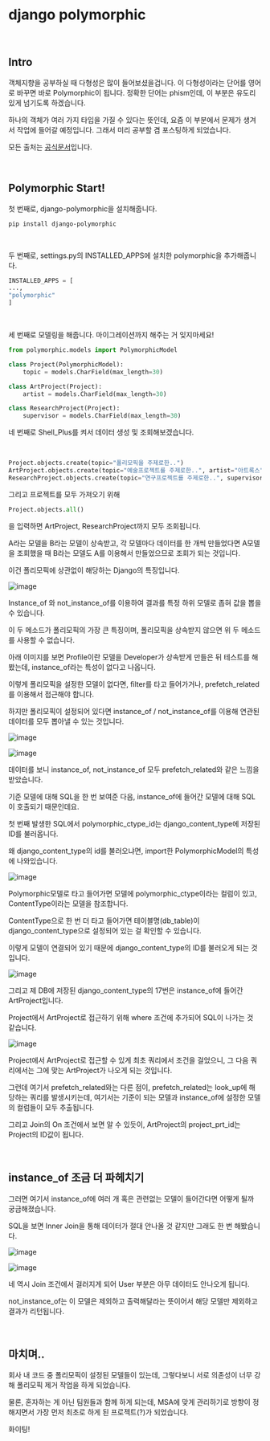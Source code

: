 # django polymorphic

<br>

## Intro
객체지향을 공부하실 때 다형성은 많이 들어보셨을겁니다. 이 다형성이라는 단어를 영어로 바꾸면 바로 Polymorphic이 됩니다.
정확한 단어는 phism인데, 이 부분은 유도리있게 넘기도록 하겠습니다.



하나의 객체가 여러 가지 타입을 가질 수 있다는 뜻인데, 요즘 이 부분에서 문제가 생겨서 작업에 들어갈 예정입니다.
그래서 미리 공부할 겸 포스팅하게 되었습니다.



모든 출처는 [공식문서](https://django-polymorphic.readthedocs.io/en/stable/quickstart.html)입니다.

<br>

## Polymorphic Start!


첫 번째로, django-polymorphic을 설치해줍니다.

```shell
pip install django-polymorphic
```

<br>

두 번째로, settings.py의 INSTALLED_APPS에 설치한 polymorphic을 추가해줍니다.

```python
INSTALLED_APPS = [
...,
"polymorphic"
]
```

<br>

세 번째로 모델링을 해줍니다. 마이그레이션까지 해주는 거 잊지마세요!
```python
from polymorphic.models import PolymorphicModel

class Project(PolymorphicModel):
    topic = models.CharField(max_length=30)

class ArtProject(Project):
    artist = models.CharField(max_length=30)

class ResearchProject(Project):
    supervisor = models.CharField(max_length=30)
```


네 번째로 Shell_Plus를 켜서 데이터 생성 및 조회해보겠습니다.


<br>

```python
Project.objects.create(topic="폴리모픽을 주제로한..")
ArtProject.objects.create(topic="예술프로젝트를 주제로한..", artist="아트록스")
ResearchProject.objects.create(topic="연구프로젝트를 주제로한..", supervisor="디지몬카이저")
```

그리고 프로젝트를 모두 가져오기 위해

```python
Project.objects.all()
```

을 입력하면 ArtProject, ResearchProject까지 모두 조회됩니다.



A라는 모델을 B라는 모델이 상속받고, 각 모델마다 데이터를 한 개씩 만들었다면 A모델을 조회했을 때 B라는 모델도 A를 이용해서 만들었으므로 조회가 되는 것입니다.

이건 폴리모픽에 상관없이 해당하는 Django의 특징입니다.


![image](https://user-images.githubusercontent.com/88086271/154788661-c85d0b60-246e-4743-84b3-0caf2b72443e.png)


Instance_of 와 not_instance_of를 이용하여 결과를 특정 하위 모델로 좁혀 값을 뽑을 수 있습니다.

이 두 메소드가 폴리모픽의 가장 큰 특징이며, 폴리모픽을 상속받지 않으면 위 두 메소드를 사용할 수 없습니다.



아래 이미지를 보면 Profile이란 모델을 Developer가 상속받게 만들은 뒤 테스트를 해봤는데, instance_of라는 특성이 없다고 나옵니다.



이렇게 폴리모픽을 설정한 모델이 없다면, filter를 타고 들어가거나, prefetch_related를 이용해서 접근해야 합니다.

하지만 폴리모픽이 설정되어 있다면 instance_of / not_instance_of를 이용해 연관된 데이터를 모두 뽑아낼 수 있는 것입니다.



![image](https://user-images.githubusercontent.com/88086271/154788665-b4d9655d-93f8-41b5-8249-4ae612bf43ed.png)



![image](https://user-images.githubusercontent.com/88086271/154788675-07023d39-5226-45da-80f2-395de4064c1b.png)





데이터를 보니 instance_of, not_instance_of 모두 prefetch_related와 같은 느낌을 받았습니다.

기준 모델에 대해 SQL을 한 번 보여준 다음, instance_of에 들어간 모델에 대해 SQL이 호출되기 때문인데요.

첫 번째 발생한 SQL에서 polymorphic_ctype_id는 django_content_type에 저장된 ID를 불러옵니다.


왜 django_content_type의 id를 불러오냐면, import한 PolymorphicModel의 특성에 나와있습니다.

![image](https://user-images.githubusercontent.com/88086271/154793151-18585bf0-ba36-4e8e-8c60-26898be335b4.png)


Polymorphic모델로 타고 들어가면 모델에 polymorphic_ctype이라는 컬럼이 있고, ContentType이라는 모델을 참조합니다.

ContentType으로 한 번 더 타고 들어가면 테이블명(db_table)이 django_content_type으로 설정되어 있는 걸 확인할 수 있습니다.



이렇게 모델이 연결되어 있기 때문에 django_content_type의 ID를 불러오게 되는 것입니다.


![image](https://user-images.githubusercontent.com/88086271/154793154-71204787-3e5b-4d39-be0f-0b7bc1af6f2d.png)




그리고 제 DB에 저장된 django_content_type의 17번은 instance_of에 들어간  ArtProject입니다.

Project에서 ArtProject로 접근하기 위해 where 조건에 추가되어 SQL이 나가는 것 같습니다.


![image](https://user-images.githubusercontent.com/88086271/154788680-b220539b-50fb-4235-8c4b-d9d1896c80d2.png)



Project에서 ArtProject로 접근할 수 있게 최초 쿼리에서 조건을 걸었으니, 그 다음 쿼리에서는 그에 맞는 ArtProject가 나오게 되는 것입니다.

그런데 여기서 prefetch_related와는 다른 점이, prefetch_related는 look_up에 해당하는 쿼리를 발생시키는데, 여기서는 기준이 되는 모델과 instance_of에 설정한 모델의 컬럼들이 모두 추출됩니다.

그리고 Join의 On 조건에서 보면 알 수 있듯이, ArtProject의 project_prt_id는 Project의 ID값이 됩니다.



<br>

## instance_of 조금 더 파헤치기


그러면 여기서 instance_of에 여러 개 혹은 관련없는 모델이 들어간다면 어떻게 될까 궁금해졌습니다.

SQL을 보면 Inner Join을 통해 데이터가 절대 안나올 것 같지만 그래도 한 번 해봤습니다.


![image](https://user-images.githubusercontent.com/88086271/154788695-dc33629d-9fd6-4db4-995b-e1c9585d6c05.png)



![image](https://user-images.githubusercontent.com/88086271/154788699-2e27d9bb-bce8-4598-9f7a-82c113630d9c.png)





네 역시 Join 조건에서 걸러지게 되어 User 부분은 아무 데이터도 안나오게 됩니다.



not_instance_of는 이 모델은 제외하고 출력해달라는 뜻이어서 해당 모델만 제외하고 결과가 리턴됩니다.


<br>

## 마치며..

회사 내 코드 중 폴리모픽이 설정된 모델들이 있는데, 그렇다보니 서로 의존성이 너무 강해 폴리모픽 제거 작업을 하게 되었습니다.

물론, 혼자하는 게 아닌 팀원들과 함께 하게 되는데, MSA에 맞게 관리하기로 방향이 정해지면서 가장 먼저 최초로 하게 된 프로젝트(?)가 되었습니다.



화이팅!
